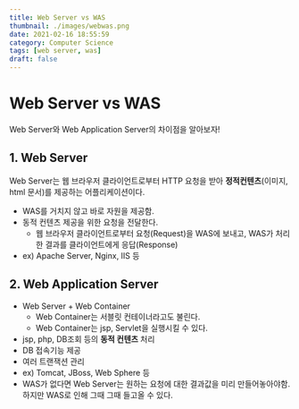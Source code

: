 ```yaml
---
title: Web Server vs WAS
thumbnail: ./images/webwas.png
date: 2021-02-16 18:55:59
category: Computer Science
tags: [web server, was]
draft: false
---
```


# Web Server vs WAS
Web Server와 Web Application Server의 차이점을 알아보자!



## 1. Web Server

Web Server는 웹 브라우저 클라이언트로부터 HTTP 요청을 받아 **정적컨텐츠**(이미지, html 문서)를 제공하는 어플리케이션이다.

- WAS를 거치지 않고 바로 자원을 제공함.
- 동적 컨텐츠 제공을 위한 요청을 전달한다.
  - 웹 브라우저 클라이언트로부터 요청(Request)을 WAS에 보내고, WAS가 처리한 결과를 클라이언트에게 응답(Response)
- ex) Apache Server, Nginx, IIS 등



## 2. Web Application Server

- Web Server + Web Container
  - Web Container는 서블릿 컨테이너라고도 불린다.
  - Web Container는 jsp, Servlet을 실행시킬 수 있다.
- jsp, php, DB조회 등의 **동적 컨텐츠** 처리
- DB 접속기능 제공
- 여러 트랜잭션 관리
- ex) Tomcat, JBoss, Web Sphere 등
- WAS가 없다면 Web Server는 원하는 요청에 대한 결과값을 미리 만들어놓아야함. 하지만 WAS로 인해 그때 그때 들고올 수 있다.

